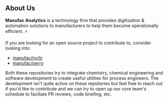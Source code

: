 ## About Us

**Manufac Analytics** is a technology firm that provides digitization & automation solutions to manufacturers to help them become operationally efficient. ⚡

If you are looking for an open source project to contribute to, consider looking into:

- [manufac/inchi](https://github.com/manufac-analytics/inchi)
- [manufac/perry](https://github.com/manufac-analytics/perry)

Both these repositories try to integrate chemistry, chemical engineering and software development to create useful utilities for process engineers. The development isn't quite active on these repsitories but feel free to reach out if you'd like to contribute and we can try to open up our core team's schedule to faciliate PR reviews, code briefing, etc.

